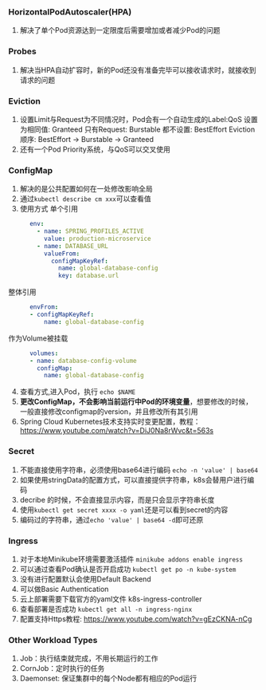 ### HorizontalPodAutoscaler(HPA)
1. 解决了单个Pod资源达到一定限度后需要增加或者减少Pod的问题

### Probes
1. 解决当HPA自动扩容时，新的Pod还没有准备完毕可以接收请求时，就接收到请求的问题

### Eviction
1. 设置Limit与Request为不同情况时，Pod会有一个自动生成的Label:QoS
    设置为相同值: Granteed
    只有Request: Burstable
    都不设置: BestEffort
    Eviction顺序: BestEffort -> Burstable -> Granteed
2. 还有一个Pod Priority系统，与QoS可以交叉使用

### ConfigMap
1. 解决的是公共配置如何在一处修改影响全局
2. 通过`kubectl describe cm xxx`可以查看值
3. 使用方式
单个引用
```yaml
      env:
        - name: SPRING_PROFILES_ACTIVE
          value: production-microservice
        - name: DATABASE_URL
          valueFrom:
            configMapKeyRef:
              name: global-database-config
              key: database.url
```
整体引用
```yaml
      envFrom:
      - configMapKeyRef:
          name: global-database-config      
```
作为Volume被挂载
```yaml
      volumes:
      - name: database-config-volume
        configMap:
          name: global-database-config     
```
4. 查看方式,进入Pod，执行 `echo $NAME`
5. **更改ConfigMap，不会影响当前运行中Pod的环境变量**，想要修改的时候，一般直接修改configmap的version，并且修改所有其引用
6. Spring Cloud Kubernetes技术支持实时变更配置，教程：https://www.youtube.com/watch?v=DiJ0Na8rWvc&t=563s

### Secret
1. 不能直接使用字符串，必须使用base64进行编码
`echo -n 'value' | base64`
2. 如果使用stringData的配置方式，可以直接提供字符串，k8s会替用户进行编码
3. decribe 的时候，不会直接显示内容，而是只会显示字符串长度
4. 使用`kubectl get secret xxxx -o yaml`还是可以看到secret的内容
5. 编码过的字符串，通过`echo 'value' | base64 -d`即可还原

### Ingress
1. 对于本地Minikube环境需要激活插件
`minikube addons enable ingress`
2. 可以通过查看Pod确认是否开启成功
`kubectl get po -n kube-system`
3. 没有进行配置默认会使用Default Backend
4. 可以做Basic Authentication
5. 云上部署需要下载官方的yaml文件 k8s-ingress-controller
6. 查看部署是否成功
`kubectl get all -n ingress-nginx`
7. 配置支持Https教程: https://www.youtube.com/watch?v=gEzCKNA-nCg

### Other Workload Types
1. Job：执行结束就完成，不用长期运行的工作
2. CornJob：定时执行的任务
3. Daemonset: 保证集群中的每个Node都有相应的Pod运行

